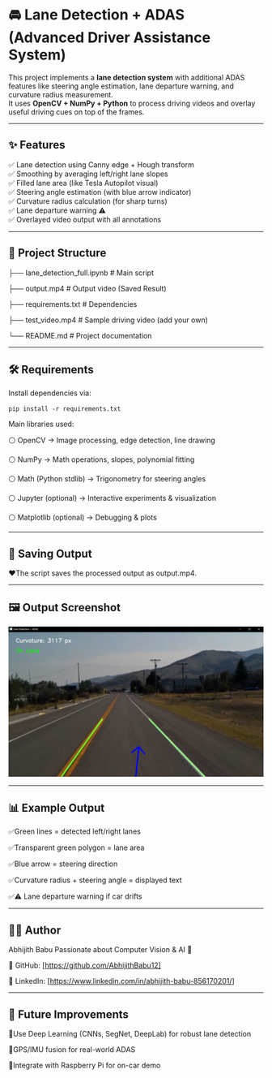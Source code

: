 # 🚘 Lane Detection + ADAS (Advanced Driver Assistance System)

This project implements a **lane detection system** with additional ADAS features like steering angle estimation, lane departure warning, and curvature radius measurement.  
It uses **OpenCV + NumPy + Python** to process driving videos and overlay useful driving cues on top of the frames.  

---

## ✨ Features
✅ Lane detection using Canny edge + Hough transform  
✅ Smoothing by averaging left/right lane slopes  
✅ Filled lane area (like Tesla Autopilot visual)  
✅ Steering angle estimation (with blue arrow indicator)  
✅ Curvature radius calculation (for sharp turns)  
✅ Lane departure warning ⚠  
✅ Overlayed video output with all annotations  

---

## 📂 Project Structure
├── lane_detection_full.ipynb # Main script

├── output.mp4 # Output video (Saved Result)

├── requirements.txt # Dependencies

├── test_video.mp4 # Sample driving video (add your own)

└── README.md # Project documentation



---
## 🛠 Requirements
Install dependencies via:
```
pip install -r requirements.txt
```
Main libraries used:

⚪ OpenCV → Image processing, edge detection, line drawing

⚪ NumPy → Math operations, slopes, polynomial fitting

⚪ Math (Python stdlib) → Trigonometry for steering angles

⚪ Jupyter (optional) → Interactive experiments & visualization

⚪ Matplotlib (optional) → Debugging & plots

---

## 🎥 Saving Output

❤️The script saves the processed output as output.mp4.

---
## 🖼 Output Screenshot

<p align="center">
  <img src="images/image.png" alt="Alt text" width="700"/>
</p>

---

## 📊 Example Output

✅Green lines = detected left/right lanes

✅Transparent green polygon = lane area

✅Blue arrow = steering direction

✅Curvature radius + steering angle = displayed text

✅⚠ Lane departure warning if car drifts

---
## 👨‍💻 Author

Abhijith Babu
Passionate about Computer Vision & AI 🚀

📌 GitHub: [https://github.com/AbhijithBabu12]

📌 LinkedIn: [https://www.linkedin.com/in/abhijith-babu-856170201/]

---
## 🚀 Future Improvements

🔮Use Deep Learning (CNNs, SegNet, DeepLab) for robust lane detection

🔮GPS/IMU fusion for real-world ADAS

🔮Integrate with Raspberry Pi for on-car demo
